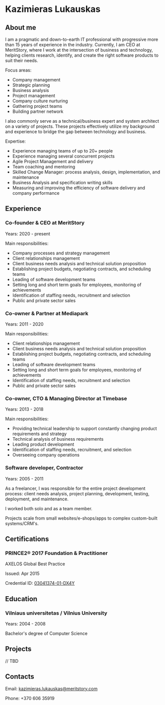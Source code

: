# Kazimieras Lukauskas



## About me

I am a pragmatic and down-to-earth IT professional with progressive more than 15 years of experience in the industry. Currently, I am CEO at MeritStory, where I work at the intersection of business and technology, helping clients research, identify, and create the right software products to suit their needs.

Focus areas:
- Company management
- Strategic planning
- Business analysis
- Project management
- Company culture nurturing
- Gathering project teams
- Building partner network

I also commonly serve as a technical/business expert and system architect on a variety of projects. These projects effectively utilize my background and experience to bridge the gap between technology and business.

Expertise:
- Experience managing teams of up to 20+ people
- Experience managing several concurrent projects
- Agile Project Management and delivery
- Team coaching and mentoring
- Skilled Change Manager: process analysis, design, implementation, and maintenance
- Business Analysis and specification writing skills
- Measuring and improving the efficiency of software delivery and company performance



## Experience

### Co-founder & CEO at MeritStory

Years: 2020 - present

Main responsibilities:

- Company processes and strategy management
- Client relationships management
- Client business needs analysis and technical solution proposition
- Establishing project budgets, negotiating contracts, and scheduling teams
- Leading of software development teams
- Setting long and short term goals for employees, monitoring of achievements
- Identification of staffing needs, recruitment and selection
- Public and private sector sales


### Co-owner & Partner at Mediapark

Years: 2011 - 2020

Main responsibilities:

- Client relationships management
- Client business needs analysis and technical solution proposition
- Establishing project budgets, negotiating contracts, and scheduling teams
- Leading of software development teams
- Setting long and short term goals for employees, monitoring of achievements
- Identification of staffing needs, recruitment and selection
- Public and private sector sales


### Co-owner, CTO & Managing Director at Timebase

Years: 2013 - 2018

Main responsibilities:

- Providing technical leadership to support constantly changing product requirements and strategy
- Technical analysis of business requirements
- Leading product development
- Identification of staffing needs, recruitment, and selection
- Overseeing company operations


### Software developer, Contractor

Years: 2005 - 2011

As a freelancer, I was responsible for the entire project development process: client needs analysis, project planning, development, testing, deployment, and maintenance.

I worked both solo and as a team member.

Projects scale from small websites/e-shops/apps to complex custom-built systems/CRM's.



## Certifications

### PRINCE2® 2017 Foundation & Practitioner

AXELOS Global Best Practice

Issued: Apr 2015

Credential ID: [03041374-01-DX4Y](https://drive.google.com/file/d/1QvKjg36DZqBF6Q6Jto7_YFd0ckd51VL0/view?usp=sharing)



## Education

### Vilniaus universitetas / Vilnius University

Years: 2004 - 2008

Bachelor's degree of Computer Science



## Projects

// TBD



## Contacts

Email: kazimieras.lukauskas@meritstory.com

Phone: +370 606 35919
